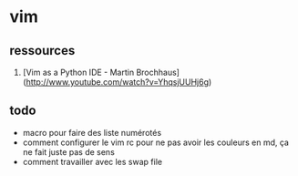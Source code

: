 vim
============

## ressources ##
1. [Vim as a Python IDE - Martin Brochhaus]
(http://www.youtube.com/watch?v=YhqsjUUHj6g)

## todo ##
- macro pour faire des liste numérotés
- comment configurer le vim rc pour ne pas avoir les couleurs en md, ça ne fait juste pas de sens
- comment travailler avec les swap file
